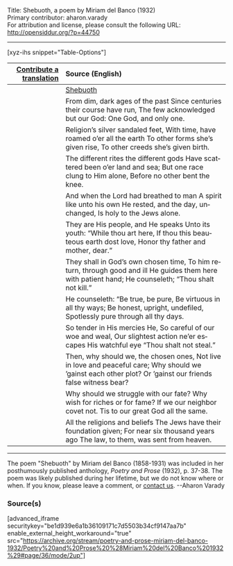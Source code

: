 <html>
<head></head>
<body>
Title: Shebuoth, a poem by Miriam del Banco (1932)<br />
Primary contributor: aharon.varady<br />
For attribution and license, please consult the following URL: <a href="http://opensiddur.org/?p=44750">http://opensiddur.org/?p=44750</a>
<p />
<hr />

[xyz-ihs snippet="Table-Options"]<table style="margin-left: auto; margin-right: auto;" class="draggable">
<thead><tr><th id="x" style="text-align: right;"><a href="/translate/" target="_blank" rel="noopener">Contribute a translation</a></th><th style="text-align: left;">Source (English)</th></tr></thead>
<tbody>
<tr><td style="vertical-align:top;">
<div class="liturgy" lang="he" style="text-align: right;">

</div></td>

<td style="vertical-align:top;">
<div class="english" lang="en" style="text-align: left;">
<u>Shebuoth </u>
</div></td></tr>


<tr><td style="vertical-align:top;">
<div class="liturgy" lang="he" style="text-align: right;">

</div></td>

<td style="vertical-align:top;">
<div class="english" lang="en" style="text-align: left;">
From dim, dark ages of the past 
Since centuries their course have run, 
The few acknowledged but our God: 
One God, and only one. 
</div></td></tr>


<tr><td style="vertical-align:top;">
<div class="liturgy" lang="he" style="text-align: right;">

</div></td>

<td style="vertical-align:top;">
<div class="english" lang="en" style="text-align: left;">
Religion’s silver sandaled feet, 
With time, have roamed o’er all the earth 
To other forms she’s given rise, 
To other creeds she’s given birth. 
</div></td></tr>


<tr><td style="vertical-align:top;">
<div class="liturgy" lang="he" style="text-align: right;">

</div></td>

<td style="vertical-align:top;">
<div class="english" lang="en" style="text-align: left;">
The different rites the different gods 
Have scattered been o’er land and sea; 
But one race clung to Him alone, 
Before no other bent the knee. 
</div></td></tr>


<tr><td style="vertical-align:top;">
<div class="liturgy" lang="he" style="text-align: right;">

</div></td>

<td style="vertical-align:top;">
<div class="english" lang="en" style="text-align: left;">
And when the Lord had breathed to man 
A spirit like unto his own 
He rested, and the day, unchanged, 
Is holy to the Jews alone. 
</div></td></tr>


<tr><td style="vertical-align:top;">
<div class="liturgy" lang="he" style="text-align: right;">

</div></td>

<td style="vertical-align:top;">
<div class="english" lang="en" style="text-align: left;">
They are His people, and He speaks 
Unto its youth: “While thou art here, 
If thou this beauteous earth dost love, 
Honor thy father and mother, dear.” 
</div></td></tr>


<tr><td style="vertical-align:top;">
<div class="liturgy" lang="he" style="text-align: right;">

</div></td>

<td style="vertical-align:top;">
<div class="english" lang="en" style="text-align: left;">
They shall in God’s own chosen time, 
To him return, through good and ill 
He guides them here with patient hand; 
He counseleth; “Thou shalt not kill.” 
</div></td></tr>


<tr><td style="vertical-align:top;">
<div class="liturgy" lang="he" style="text-align: right;">

</div></td>

<td style="vertical-align:top;">
<div class="english" lang="en" style="text-align: left;">
He counseleth: “Be true, be pure, 
Be virtuous in all thy ways; 
Be honest, upright, undefiled, 
Spotlessly pure through all thy days. 
</div></td></tr>


<tr><td style="vertical-align:top;">
<div class="liturgy" lang="he" style="text-align: right;">

</div></td>

<td style="vertical-align:top;">
<div class="english" lang="en" style="text-align: left;">
So tender in His mercies He, 
So careful of our woe and weal, 
Our slightest action ne’er escapes 
His watchful eye “Thou shalt not steal.” 
</div></td></tr>


<tr><td style="vertical-align:top;">
<div class="liturgy" lang="he" style="text-align: right;">

</div></td>

<td style="vertical-align:top;">
<div class="english" lang="en" style="text-align: left;">
Then, why should we, the chosen ones, 
Not live in love and peaceful care; 
Why should we ’gainst each other plot? 
Or ’gainst our friends false witness bear? 
</div></td></tr>


<tr><td style="vertical-align:top;">
<div class="liturgy" lang="he" style="text-align: right;">

</div></td>

<td style="vertical-align:top;">
<div class="english" lang="en" style="text-align: left;">
Why should we struggle with our fate? 
Why wish for riches or for fame? 
If we our neighbor covet not. 
Tis to our great God all the same. 
</div></td></tr>


<tr><td style="vertical-align:top;">
<div class="liturgy" lang="he" style="text-align: right;">

</div></td>

<td style="vertical-align:top;">
<div class="english" lang="en" style="text-align: left;">
All the religions and beliefs 
The Jews have their foundation given; 
For near six thousand years ago 
The law, to them, was sent from heaven. 
</div></td></tr>
</tbody></table>

<hr />

The poem "Shebuoth" by Miriam del Banco (1858-1931) was included in her posthumously published anthology, <em>Poetry and Prose</em> (1932), p. 37-38. The poem was likely published during her lifetime, but we do not know where or when. If you know, please leave a comment, or <a href="/contact/">contact us</a>. --Aharon Varady

<h3>Source(s)</h3>

[advanced_iframe securitykey="be1d939e6a1b36109171c7d5503b34cf9147aa7b" enable_external_height_workaround="true" src="https://archive.org/stream/poetry-and-prose-miriam-del-banco-1932/Poetry%20and%20Prose%20%28Miriam%20del%20Banco%201932%29#page/36/mode/2up"]

&nbsp;
</body>
</html>